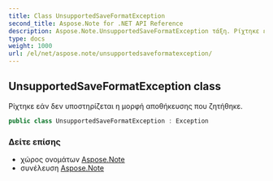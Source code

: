 ```yaml
---
title: Class UnsupportedSaveFormatException
second_title: Aspose.Note for .NET API Reference
description: Aspose.Note.UnsupportedSaveFormatException τάξη. Ρίχτηκε εάν δεν υποστηρίζεται η μορφή αποθήκευσης που ζητήθηκε.
type: docs
weight: 1000
url: /el/net/aspose.note/unsupportedsaveformatexception/
---
```

## UnsupportedSaveFormatException class

Ρίχτηκε εάν δεν υποστηρίζεται η μορφή αποθήκευσης που ζητήθηκε.

```csharp
public class UnsupportedSaveFormatException : Exception
```

### Δείτε επίσης

* χώρος ονομάτων [Aspose.Note](../../aspose.note/)
* συνέλευση [Aspose.Note](../../)


